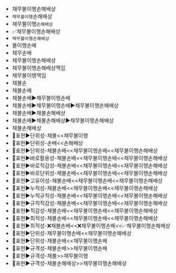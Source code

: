 - 채무불이행손해배상
- `채무불이행`손해배상
- 채무불이행`손해배상`
- ✅채무불이행손해배상
- `채무불이행손해배상`
- 불이행손배
- 채무손배
- 채무불이행손해배상
- 채무불이행손해배상책임
- 채무불이행책임
- 채불손
- 채불손배
- 채불손배▶️채무불이행손배
- 채불손배▶️채무불이행손배▶️채무불이행손해배상
- 채불손배▶️채불손해배상
- 채불손배▶️채불손해배상▶️채무불이행손해배상
- 채불손해배상
- 📌표현▶️단위성-채불<<채무불이행
- 📌표현▶️단위성-손배<<손해배상
- 📌표현▶️단위성-채불손배<<채무불이행손배<<채무불이행손해배상
- 📌표현▶️바로활용성-채불손배<<채무불이행손배<<채무불이행손해배상
- 📌표현▶️바로직감성-채불손배<<채무불이행손배<<채무불이행손해배상
- 📌표현▶️바로단위성-채불손배<<채무불이행손배<<채무불이행손해배상
- 📌표현▶️고유어성-채불손배<<채무불이행손배<<채무불이행손해배상
- 📌표현▶️누적성-채불손배<<채무불이행손배<<채무불이행손해배상
- 📌표현▶️누적규칙성-채불손배<<채무불이행손배<<채무불이행손해배상
- 📌표현▶️규칙직감성-채불손배<<채무불이행손배<<채무불이행손해배상
- 📌표현▶️직감성-채불손배<<채무불이행손배<<채무불이행손해배상
- 📌표현▶️최적성-채불손배<<채무불이행손배<<채무불이행손해배상
- 📌표현▶️최적성-❌채불손배<<❌채무불이행손배<<✅채무불이행손해배상
- 📌표현▶️단위성-채무불이행손배<<채무불이행손해배상
- 📌표현▶️단위성-채불손배<<채무불이행손배
- 📌표현▶️규격성-채불손배>>채무불이행손배
- 📌표현▶️규격성-채불>>채무불이행
- 📌표현▶️규격성-채불손해배상>>채무불이행손해배상
